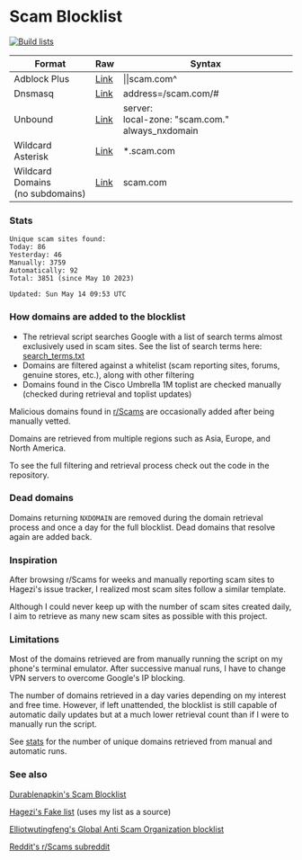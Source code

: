 # Scam Blocklist

[![Build lists](https://github.com/jarelllama/Scam-Blocklist/actions/workflows/build_lists.yml/badge.svg)](https://github.com/jarelllama/Scam-Blocklist/actions/workflows/build_lists.yml)

| Format | Raw | Syntax |
| --- | --- | --- |
| Adblock Plus| [Link](https://raw.githubusercontent.com/jarelllama/Scam-Blocklist/main/lists/adblock.txt) | \|\|scam.com^ |
| Dnsmasq | [Link](https://raw.githubusercontent.com/jarelllama/Scam-Blocklist/main/lists/dnsmasq.txt) | address=/scam.com/# |
| Unbound | [Link](https://raw.githubusercontent.com/jarelllama/Scam-Blocklist/main/lists/unbound.txt) | server:<br/>local-zone: "scam.com." always_nxdomain |
| Wildcard Asterisk | [Link](https://raw.githubusercontent.com/jarelllama/Scam-Blocklist/main/lists/wildcard_asterisk.txt) | \*.scam.com |
| Wildcard Domains<br/>(no subdomains)| [Link](https://raw.githubusercontent.com/jarelllama/Scam-Blocklist/main/lists/wildcard_domains.txt) | scam.com |

### Stats

```
Unique scam sites found:
Today: 86
Yesterday: 46
Manually: 3759
Automatically: 92
Total: 3851 (since May 10 2023)

Updated: Sun May 14 09:53 UTC
```

### How domains are added to the blocklist

- The retrieval script searches Google with a list of search terms almost exclusively used in scam sites. See the list of search terms here: [search_terms.txt](https://raw.githubusercontent.com/jarelllama/Scam-Blocklist/main/search_terms.txt)
- Domains are filtered against a whitelist (scam reporting sites, forums, genuine stores, etc.), along with other filtering
- Domains found in the Cisco Umbrella 1M toplist are checked manually (checked during retrieval and toplist updates)

Malicious domains found in [r/Scams](https://www.reddit.com/r/Scams) are occasionally added after being manually vetted.

Domains are retrieved from multiple regions such as Asia, Europe, and North America.

To see the full filtering and retrieval process check out the code in the repository.

### Dead domains

Domains returning `NXDOMAIN` are removed during the domain retrieval process and once a day for the full blocklist. Dead domains that resolve again are added back.

### Inspiration

After browsing r/Scams for weeks and manually reporting scam sites to Hagezi's issue tracker, I realized most scam sites follow a similar template.

Although I could never keep up with the number of scam sites created daily, I aim to retrieve as many new scam sites as possible with this project.

### Limitations

Most of the domains retrieved are from manually running the script on my phone's terminal emulator. After successive manual runs, I have to change VPN servers to overcome Google's IP blocking.

The number of domains retrieved in a day varies depending on my interest and free time. However, if left unattended, the blocklist is still capable of automatic daily updates but at a much lower retrieval count than if I were to manually run the script.

See [stats](https://github.com/jarelllama/Scam-Blocklist#stats) for the number of unique domains retrieved from manual and automatic runs.

### See also

[Durablenapkin's Scam Blocklist](https://github.com/durablenapkin/scamblocklist)

[Hagezi's Fake list](https://github.com/hagezi/dns-blocklists#fake) (uses my list as a source)

[Elliotwutingfeng's Global Anti Scam Organization blocklist](https://github.com/elliotwutingfeng/GlobalAntiScamOrg-blocklist)

[Reddit's r/Scams subreddit](https://www.reddit.com/r/Scams)
